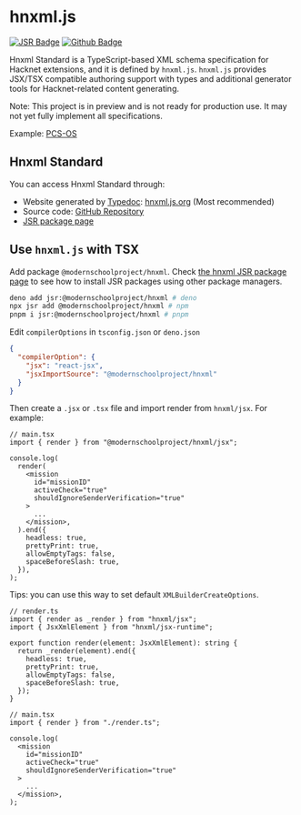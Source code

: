 # hnxml.js

[![JSR Badge](https://jsr.io/badges/@modernschoolproject/hnxml)](https://jsr.io/@modernschoolproject/hnxml)
[![Github Badge](https://img.shields.io/badge/Github-hnxml-black?logo=github)](https://github.com/Modern-School/hnxml)

Hnxml Standard is a TypeScript-based XML schema specification for Hacknet
extensions, and it is defined by `hnxml.js`. `hnxml.js` provides JSX/TSX
compatible authoring support with types and additional generator tools for
Hacknet-related content generating.

Note: This project is in preview and is not ready for production use. It may not
yet fully implement all specifications.

Example: [PCS-OS](https://github.com/FBIKdot/PCS-OS)

## Hnxml Standard

You can access Hnxml Standard through:

- Website generated by [Typedoc](https://typedoc.org/):
  [hnxml.js.org](https://hnxml.js.org) (Most recommended)
- Source code: [GitHub Repository](https://github.com/Modern-School/hnxml)
- [JSR package page](https://jsr.io/@modernschoolproject/hnxml/doc)

## Use `hnxml.js` with TSX

Add package `@modernschoolproject/hnxml`. Check
[the hnxml JSR package page](https://jsr.io/@modernschoolproject/hnxml/doc) to
see how to install JSR packages using other package managers.

```bash
deno add jsr:@modernschoolproject/hnxml # deno 
npx jsr add @modernschoolproject/hnxml # npm
pnpm i jsr:@modernschoolproject/hnxml # pnpm
```

Edit `compilerOptions` in `tsconfig.json` or `deno.json`

```json
{
  "compilerOption": {
    "jsx": "react-jsx",
    "jsxImportSource": "@modernschoolproject/hnxml"
  }
}
```

Then create a `.jsx` or `.tsx` file and import render from `hnxml/jsx`. For
example:

```tsx
// main.tsx
import { render } from "@modernschoolproject/hnxml/jsx";

console.log(
  render(
    <mission
      id="missionID"
      activeCheck="true"
      shouldIgnoreSenderVerification="true"
    >
      ...
    </mission>,
  ).end({
    headless: true,
    prettyPrint: true,
    allowEmptyTags: false,
    spaceBeforeSlash: true,
  }),
);
```

Tips: you can use this way to set default `XMLBuilderCreateOptions`.

```tsx
// render.ts
import { render as _render } from "hnxml/jsx";
import { JsxXmlElement } from "hnxml/jsx-runtime";

export function render(element: JsxXmlElement): string {
  return _render(element).end({
    headless: true,
    prettyPrint: true,
    allowEmptyTags: false,
    spaceBeforeSlash: true,
  });
}
```

```tsx
// main.tsx
import { render } from "./render.ts";

console.log(
  <mission
    id="missionID"
    activeCheck="true"
    shouldIgnoreSenderVerification="true"
  >
    ...
  </mission>,
);
```
